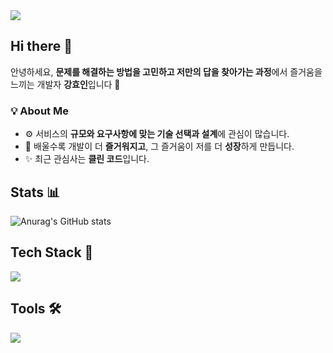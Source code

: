 <!--
**hyoinkang/hyoinkang** is a ✨ _special_ ✨ repository because its `README.md` (this file) appears on your GitHub profile.

Here are some ideas to get you started:

- 🔭 I’m currently working on ...
- 🌱 I’m currently learning ...
- 👯 I’m looking to collaborate on ...
- 🤔 I’m looking for help with ...
- 💬 Ask me about ...
- 📫 How to reach me: ...
- 😄 Pronouns: ...
- ⚡ Fun fact: ...
-->
<a href="https://github.com/devxb/gitanimals">
  <img src="https://render.gitanimals.org/farms/hyoinkang"/>
</a>

## Hi there 👋
안녕하세요, **문제를 해결하는 방법을 고민하고 저만의 답을 찾아가는 과정**에서 즐거움을 느끼는 개발자 **강효인**입니다 🌱</br>

### 💡 About Me
- ⚙️ 서비스의 **규모와 요구사항에 맞는 기술 선택과 설계**에 관심이 많습니다.  
- 🚀 배울수록 개발이 더 **즐거워지고**, 그 즐거움이 저를 더 **성장**하게 만듭니다.  
- ✨ 최근 관심사는 **클린 코드**입니다.

## Stats 📊
![Anurag's GitHub stats](https://github-readme-stats.vercel.app/api?username=hyoinkang&show_icons=true)

## Tech Stack 🚀
<a href="https://skillicons.dev">
  <img src="https://skillicons.dev/icons?i=java,js,ts,spring,nestjs,mysql,aws&theme=light" />
</a></br>

## Tools 🛠
<a href="https://skillicons.dev">
  <img src="https://skillicons.dev/icons?i=idea,vscode,github,githubactions,docker,discord,notion,figma&theme=light" />
</a></br>
